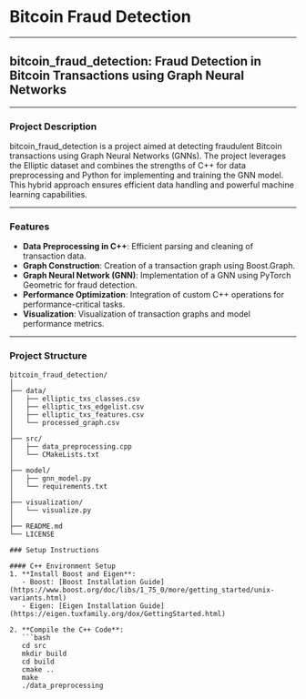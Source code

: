 # Bitcoin Fraud Detection

---

## **bitcoin_fraud_detection: Fraud Detection in Bitcoin Transactions using Graph Neural Networks**

---

### **Project Description**
bitcoin_fraud_detection is a project aimed at detecting fraudulent Bitcoin transactions using Graph Neural Networks (GNNs). The project leverages the Elliptic dataset and combines the strengths of C++ for data preprocessing and Python for implementing and training the GNN model. This hybrid approach ensures efficient data handling and powerful machine learning capabilities.

---

### **Features**
- **Data Preprocessing in C++**: Efficient parsing and cleaning of transaction data.
- **Graph Construction**: Creation of a transaction graph using Boost.Graph.
- **Graph Neural Network (GNN)**: Implementation of a GNN using PyTorch Geometric for fraud detection.
- **Performance Optimization**: Integration of custom C++ operations for performance-critical tasks.
- **Visualization**: Visualization of transaction graphs and model performance metrics.

---

### **Project Structure**
```plaintext
bitcoin_fraud_detection/
│
├── data/
│   ├── elliptic_txs_classes.csv
│   ├── elliptic_txs_edgelist.csv
│   ├── elliptic_txs_features.csv
│   └── processed_graph.csv
│
├── src/
│   ├── data_preprocessing.cpp
│   └── CMakeLists.txt
│
├── model/
│   ├── gnn_model.py
│   └── requirements.txt
│
├── visualization/
│   └── visualize.py
│
├── README.md
└── LICENSE

### Setup Instructions

#### C++ Environment Setup
1. **Install Boost and Eigen**:
   - Boost: [Boost Installation Guide](https://www.boost.org/doc/libs/1_75_0/more/getting_started/unix-variants.html)
   - Eigen: [Eigen Installation Guide](https://eigen.tuxfamily.org/dox/GettingStarted.html)

2. **Compile the C++ Code**:
   ```bash
   cd src
   mkdir build
   cd build
   cmake ..
   make
   ./data_preprocessing
   ```
